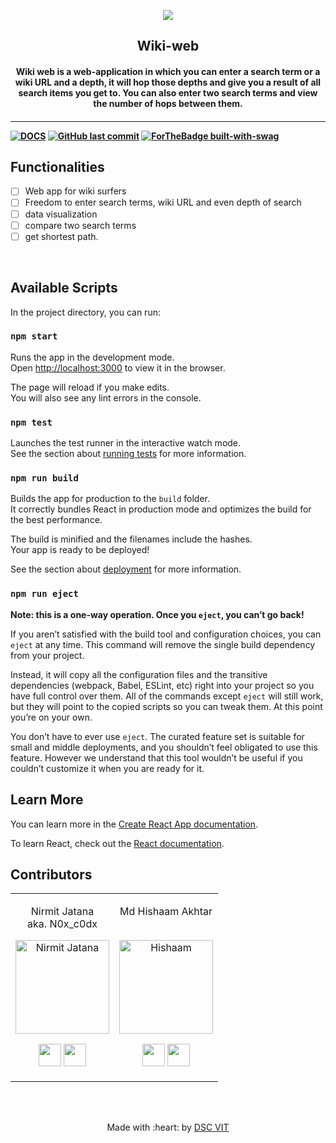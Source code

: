 <p align="center">
<a href="https://dscvit.com">
	<img src="https://user-images.githubusercontent.com/30529572/72455010-fb38d400-37e7-11ea-9c1e-8cdeb5f5906e.png" />
</a>
	<h2 align="center">Wiki-web</h2>
	<h4 align="center"> Wiki web is a web-application in which you can enter a search term or a wiki URL and a depth, it will hop those depths and give you a result of all search items you get to. You can also enter two search terms and view the number of hops between them.<h4>
</p>

---
[![DOCS](https://img.shields.io/badge/Documentation-see%20docs-green?style=flat-square&logo=appveyor)](INSERT_LINK_FOR_DOCS_HERE) 
  [![GitHub last commit](https://img.shields.io/github/last-commit/google/skia.svg?style=flat)](https://github.com/Nirmitjatana/wikiweb-frontend)
[![ForTheBadge built-with-swag](http://ForTheBadge.com/images/badges/built-with-swag.svg)](https://GitHub.com/Nirmitjatana/)


## Functionalities
- [ ]  Web app for wiki surfers
- [ ]  Freedom to enter search terms, wiki URL and even depth of search
- [ ]  data visualization
- [ ]  compare two search terms
- [ ]  get shortest path.

<br>


## Available Scripts

In the project directory, you can run:

### `npm start`

Runs the app in the development mode.<br />
Open [http://localhost:3000](http://localhost:3000) to view it in the browser.

The page will reload if you make edits.<br />
You will also see any lint errors in the console.

### `npm test`

Launches the test runner in the interactive watch mode.<br />
See the section about [running tests](https://facebook.github.io/create-react-app/docs/running-tests) for more information.

### `npm run build`

Builds the app for production to the `build` folder.<br />
It correctly bundles React in production mode and optimizes the build for the best performance.

The build is minified and the filenames include the hashes.<br />
Your app is ready to be deployed!

See the section about [deployment](https://facebook.github.io/create-react-app/docs/deployment) for more information.

### `npm run eject`

**Note: this is a one-way operation. Once you `eject`, you can’t go back!**

If you aren’t satisfied with the build tool and configuration choices, you can `eject` at any time. This command will remove the single build dependency from your project.

Instead, it will copy all the configuration files and the transitive dependencies (webpack, Babel, ESLint, etc) right into your project so you have full control over them. All of the commands except `eject` will still work, but they will point to the copied scripts so you can tweak them. At this point you’re on your own.

You don’t have to ever use `eject`. The curated feature set is suitable for small and middle deployments, and you shouldn’t feel obligated to use this feature. However we understand that this tool wouldn’t be useful if you couldn’t customize it when you are ready for it.

## Learn More

You can learn more in the [Create React App documentation](https://facebook.github.io/create-react-app/docs/getting-started).

To learn React, check out the [React documentation](https://reactjs.org/).
## Contributors

<table>
<tr align="center">


<td>

Nirmit Jatana <br> aka. N0x_c0dx

<p align="center">
<img src = "https://dscvit.com/images/techteam/nirmit.jpeg" width="150" height="150" alt="Nirmit Jatana">
</p>
<p align="center">
<a href = "https://github.com/Nirmitjatana"><img src = "http://www.iconninja.com/files/241/825/211/round-collaboration-social-github-code-circle-network-icon.svg" width="36" height = "36"/></a>
<a href = "https://www.linkedin.com/in/nirmit-jatana-6814a4188/">
<img src = "http://www.iconninja.com/files/863/607/751/network-linkedin-social-connection-circular-circle-media-icon.svg" width="36" height="36"/>
</a>
</p>
</td>


<td>

Md Hishaam Akhtar
<br><br>
<p align="center">
<img src = "https://dscvit.com/images/techteam/hishaam.jpg" width="150" height="150" alt="Hishaam">
</p>
<p align="center">
<a href = "https://github.com/mdhishaamakhtar"><img src = "http://www.iconninja.com/files/241/825/211/round-collaboration-social-github-code-circle-network-icon.svg" width="36" height = "36"/></a>
<a href = "https://www.linkedin.com/in/md-hishaam-akhtar-812a3019a/">
<img src = "http://www.iconninja.com/files/863/607/751/network-linkedin-social-connection-circular-circle-media-icon.svg" width="36" height="36"/>
</a>
</p>
</td>

</tr>
  </table>

<br>
<br>

<p align="center">
	Made with :heart: by <a href="https://dscvit.com">DSC VIT</a>
</p>

